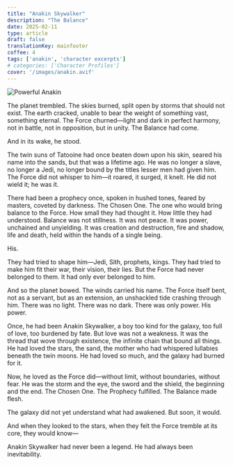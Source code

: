 ```yaml
---
title: "Anakin Skywalker"
description: "The Balance"
date: 2025-02-11
type: article
draft: false
translationKey: mainfooter
coffee: 4
tags: ['anakin', 'character excerpts']
# categories: ['Character Profiles']
cover: '/images/anakin.avif'
---
```

![Powerful Anakin](/images/anakin_force.gif)

The planet trembled. The skies burned, split open by storms that should not exist. The earth cracked, unable to bear the weight of something vast, something eternal. The Force churned—light and dark in perfect harmony, not in battle, not in opposition, but in unity. The Balance had come.

And in its wake, he stood.

The twin suns of Tatooine had once beaten down upon his skin, seared his name into the sands, but that was a lifetime ago. He was no longer a slave, no longer a Jedi, no longer bound by the titles lesser men had given him. The Force did not whisper to him—it roared, it surged, it knelt. He did not wield it; he was it.

There had been a prophecy once, spoken in hushed tones, feared by masters, coveted by darkness. The Chosen One. The one who would bring balance to the Force. How small they had thought it. How little they had understood. Balance was not stillness. It was not peace. It was power, unchained and unyielding. It was creation and destruction, fire and shadow, life and death, held within the hands of a single being.

His.

They had tried to shape him—Jedi, Sith, prophets, kings. They had tried to make him fit their war, their vision, their lies. But the Force had never belonged to them. It had only ever belonged to him.

And so the planet bowed. The winds carried his name. The Force itself bent, not as a servant, but as an extension, an unshackled tide crashing through him. There was no light. There was no dark. There was only power. His power.

Once, he had been Anakin Skywalker, a boy too kind for the galaxy, too full of love, too burdened by fate. But love was not a weakness. It was the thread that wove through existence, the infinite chain that bound all things. He had loved the stars, the sand, the mother who had whispered lullabies beneath the twin moons. He had loved so much, and the galaxy had burned for it.

Now, he loved as the Force did—without limit, without boundaries, without fear. He was the storm and the eye, the sword and the shield, the beginning and the end. The Chosen One. The Prophecy fulfilled. The Balance made flesh.

The galaxy did not yet understand what had awakened. But soon, it would.

And when they looked to the stars, when they felt the Force tremble at its core, they would know—

Anakin Skywalker had never been a legend. He had always been inevitability.